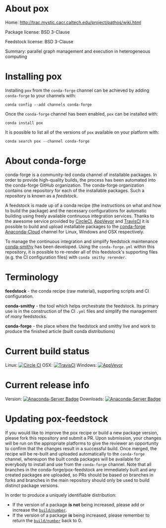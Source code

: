 About pox
=========

Home: http://trac.mystic.cacr.caltech.edu/project/pathos/wiki.html

Package license: BSD 3-Clause

Feedstock license: BSD 3-Clause

Summary: parallel graph management and execution in heterogeneous computing



Installing pox
==============

Installing `pox` from the `conda-forge` channel can be achieved by adding `conda-forge` to your channels with:

```
conda config --add channels conda-forge
```

Once the `conda-forge` channel has been enabled, `pox` can be installed with:

```
conda install pox
```

It is possible to list all of the versions of `pox` available on your platform with:

```
conda search pox --channel conda-forge
```



About conda-forge
=================

conda-forge is a community-led conda channel of installable packages.
In order to provide high-quality builds, the process has been automated into the
conda-forge GitHub organization. The conda-forge organization contains one repository
for each of the installable packages. Such a repository is known as a *feedstock*.

A feedstock is made up of a conda recipe (the instructions on what and how to build
the package) and the necessary configurations for automatic building using freely
available continuous integration services. Thanks to the awesome service provided by
[CircleCI](https://circleci.com/), [AppVeyor](http://www.appveyor.com/)
and [TravisCI](https://travis-ci.org/) it is possible to build and upload installable
packages to the [conda-forge](https://anaconda.org/conda-forge)
[Anaconda-Cloud](http://docs.anaconda.org/) channel for Linux, Windows and OSX respectively.

To manage the continuous integration and simplify feedstock maintenance
[conda-smithy](http://github.com/conda-forge/conda-smithy) has been developed.
Using the ``conda-forge.yml`` within this repository, it is possible to re-render all of
this feedstock's supporting files (e.g. the CI configuration files) with ``conda smithy rerender``.


Terminology
===========

**feedstock** - the conda recipe (raw material), supporting scripts and CI configuration.

**conda-smithy** - the tool which helps orchestrate the feedstock.
                   Its primary use is in the construction of the CI ``.yml`` files
                   and simplify the management of *many* feedstocks.

**conda-forge** - the place where the feedstock and smithy live and work to
                  produce the finished article (built conda distributions)

Current build status
====================

Linux: [![Circle CI](https://circleci.com/gh/conda-forge/pox-feedstock.svg?style=shield)](https://circleci.com/gh/conda-forge/pox-feedstock)
OSX: [![TravisCI](https://travis-ci.org/conda-forge/pox-feedstock.svg?branch=master)](https://travis-ci.org/conda-forge/pox-feedstock)
Windows: [![AppVeyor](https://ci.appveyor.com/api/projects/status/github/conda-forge/pox-feedstock?svg=True)](https://ci.appveyor.com/project/conda-forge/pox-feedstock/branch/master)

Current release info
====================
Version: [![Anaconda-Server Badge](https://anaconda.org/conda-forge/pox/badges/version.svg)](https://anaconda.org/conda-forge/pox)
Downloads: [![Anaconda-Server Badge](https://anaconda.org/conda-forge/pox/badges/downloads.svg)](https://anaconda.org/conda-forge/pox)


Updating pox-feedstock
======================

If you would like to improve the pox recipe or build a new
package version, please fork this repository and submit a PR. Upon submission,
your changes will be run on the appropriate platforms to give the reviewer an
opportunity to confirm that the changes result in a successful build. Once
merged, the recipe will be re-built and uploaded automatically to the
`conda-forge` channel, whereupon the built conda packages will be available for
everybody to install and use from the `conda-forge` channel.
Note that all branches in the conda-forge/pox-feedstock are
immediately built and any created packages are uploaded, so PRs should be based
on branches in forks and branches in the main repository should only be used to
build distinct package versions.

In order to produce a uniquely identifiable distribution:
 * If the version of a package **is not** being increased, please add or increase
   the [``build/number``](http://conda.pydata.org/docs/building/meta-yaml.html#build-number-and-string).
 * If the version of a package **is** being increased, please remember to return
   the [``build/number``](http://conda.pydata.org/docs/building/meta-yaml.html#build-number-and-string)
   back to 0.

